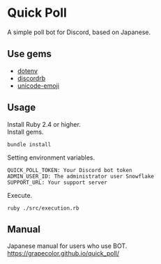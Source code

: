 # Quick Poll
A simple poll bot for Discord, based on Japanese.  

## Use gems
* [dotenv](https://github.com/bkeepers/dotenv)
* [discordrb](https://github.com/discordrb/discordrb)
* [unicode-emoji](https://github.com/janlelis/unicode-emoji)

## Usage
Install Ruby 2.4 or higher.  
Install gems.  
```
bundle install
```
Setting environment variables.  
```
QUICK_POLL_TOKEN: Your Discord bot token
ADMIN_USER_ID: The administrator user Snowflake
SUPPORT_URL: Your support server
```
Execute.
```
ruby ./src/execution.rb
```

## Manual
Japanese manual for users who use BOT.  
https://grapecolor.github.io/quick_poll/
